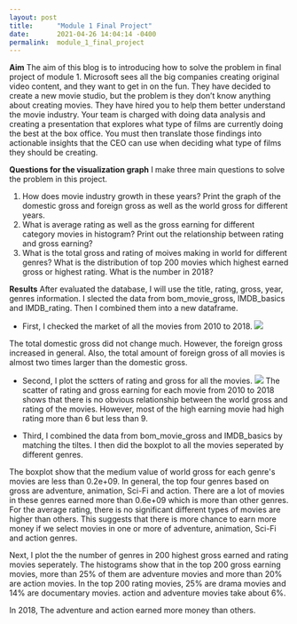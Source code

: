 ```yaml
---
layout: post
title:      "Module 1 Final Project"
date:       2021-04-26 14:04:14 -0400
permalink:  module_1_final_project
---
```


**Aim**
The aim of this blog is to introducing how to solve the problem in final project of module 1. Microsoft sees all the big companies creating original video content, and they want to get in on the fun. They have decided to create a new movie studio, but the problem is they don’t know anything about creating movies. They have hired you to help them better understand the movie industry. Your team is charged with doing data analysis and creating a presentation that explores what type of films are currently doing the best at the box office. You must then translate those findings into actionable insights that the CEO can use when deciding what type of films they should be creating.

**Questions for the visualization graph**
I make three main questions to solve the problem in this project.
1.  How does movie industry growth in these years? Print the graph of the domestic gross and foreign gross as well as the world gross for different years.
2. What is average rating as well as the gross earning for different category movies in histogram? Print out the relationship between rating and gross earning?
3. What is the total gross and rating of moives making in world for different genres? What is the distribution of top 200 movies which highest earned gross or highest rating. What is the number in 2018?


**Results**
After evaluated the database, I will use the title, rating, gross, year, genres information. I slected the data from bom_movie_gross, IMDB_basics and IMDB_rating. Then I combined them into a new dataframe. 

* First, I checked the market of all the movies from 2010 to 2018.
![](https://www.dropbox.com/s/r642wpsxgml4iid/fig4.png?dl=0)

The total domestic gross did not change much. However, the foreign gross increased in general. Also, the total amount of foreign gross of all movies is almost two times larger than the domestic gross.

* Second, I plot the sctters of rating and gross for all the movies. 
![](https://www.dropbox.com/s/r642wpsxgml4iid/fig4.png?dl=0)
The scatter of rating and gross earning for each movie from 2010 to 2018 shows that there is no obvious relationship between the world gross and rating of the movies. However, most of the high earning movie had high rating more than 6 but less than 9.

* Third, I combined the data from bom_movie_gross and IMDB_basics by matching the tiltes. I then did the boxplot to all the movies seperated by different genres. 

The boxplot show that the medium value of world gross for each genre's movies are less than 0.2e+09. In general, the top four genres based on gross are adventure, animation, Sci-Fi and action. There are a lot of movies in these genres earned more than 0.6e+09 which is more than other genres. For the average rating, there is no significant different types of movies are higher than others. This suggests that there is more chance to earn more money if we select movies in one or more of adventure, animation, Sci-Fi and action genres.

Next, I plot the the number of genres in 200 highest gross earned and rating movies seperately. 
The histograms show that in the top 200 gross earning movies, more than 25% of them are adventure movies and more than 20% are action movies. In the top 200 rating movies, 25% are drama movies and 14% are documentary movies. action and adventure movies take about 6%.

In 2018,  The adventure and action earned more money than others.





